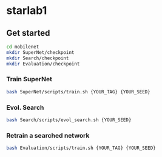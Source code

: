 # starlab1


## Get started
```bash
cd mobilenet
mkdir SuperNet/checkpoint
mkdir Search/checkpoint
mkdir Evaluation/checkpoint
```

### Train SuperNet
```bash
bash SuperNet/scripts/train.sh {YOUR_TAG} {YOUR_SEED}
```

### Evol. Search
```bash
bash Search/scripts/evol_search.sh {YOUR_SEED}
```

### Retrain a searched network
```bash
bash Evaluation/scripts/train.sh {YOUR_TAG} {YOUR_SEED}
```
